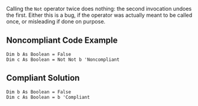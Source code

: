 
Calling the `Not` operator twice does nothing: the second invocation undoes the first. Either this is a bug, if the operator was actually meant to be called once, or misleading if done on purpose.

## Noncompliant Code Example


    Dim b As Boolean = False
    Dim c As Boolean = Not Not b 'Noncompliant


## Compliant Solution


    Dim b As Boolean = False
    Dim c As Boolean = b 'Compliant

